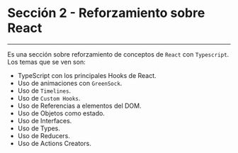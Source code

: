 # Sección 2 - Reforzamiento sobre React
___

Es una sección sobre reforzamiento de conceptos de `React` con `Typescript`. Los temas que se ven son: 

- TypeScript con los principales Hooks de React.
- Uso de animaciones con `GreenSock`.
- Uso de `Timelines`.
- Uso de `Custom Hooks`.
- Uso de Referencias a elementos del DOM.
- Uso de Objetos como estado.
- Uso de Interfaces.
- Uso de Types.
- Uso de Reducers.
- Uso de Actions Creators.
